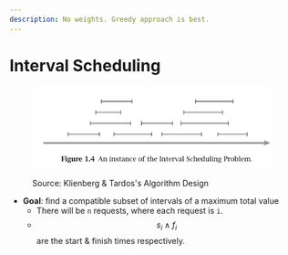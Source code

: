 ```yaml
---
description: No weights. Greedy approach is best.
---
```


# Interval Scheduling

<figure><img src="../../../.gitbook/assets/image (5).png" alt=""><figcaption><p>Source: Klienberg &#x26; Tardos's Algorithm Design</p></figcaption></figure>

* **Goal**: find a compatible subset of intervals of a maximum total value
  * There will be `n` requests, where each request is `i`.&#x20;
  * $$s_i \land f_i$$ are the start & finish times respectively.

